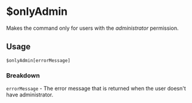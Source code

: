 # $onlyAdmin
Makes the command only for users with the *administrator* permission.

## Usage
```
$onlyAdmin[errorMessage]
```

### Breakdown
`errorMessage` - The error message that is returned when the user doesn't have administrator.
